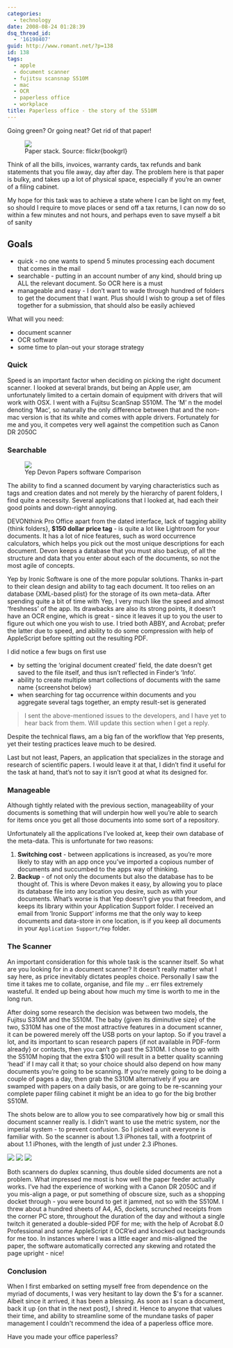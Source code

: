 ```yaml
---
categories:
  - technology
date: 2008-08-24 01:28:39
dsq_thread_id:
  - '16198407'
guid: http://www.romant.net/?p=138
id: 138
tags:
  - apple
  - document scanner
  - fujitsu scansnap S510M
  - mac
  - OCR
  - paperless office
  - workplace
title: Paperless office - the story of the S510M
---
```


Going green? Or going neat? Get rid of that paper!

<figure>
  <img src="/images/2008/08/post-it.jpg">
  <figcaption>Paper stack. Source: flickr{bookgrl}</figcaption>
</figure>

Think of all the bills, invoices, warranty cards, tax refunds and bank statements that you file away, day after day. The problem here is that paper is bulky, and takes up a lot of physical space, especially if you’re an owner of a filing cabinet.

My hope for this task was to achieve a state where I can be light on my feet, so should I require to move places or send off a tax returns, I can now do so within a few minutes and not hours, and perhaps even to save myself a bit of sanity

## Goals

  * quick - no one wants to spend 5 minutes processing each document that comes in the mail
  * searchable - putting in an account number of any kind, should bring up ALL the relevant document. So OCR here is a must
  * manageable and easy - I don’t want to wade through hundred of folders to get the document that I want. Plus should I wish to group a set of files together for a submission, that should also be easily achieved

What will you need:

  * document scanner
  * OCR software
  * some time to plan-out your storage strategy

### Quick

Speed is an important factor when deciding on picking the right document scanner. I looked at several brands, but being an Apple user, am unfortunately limited to a certain domain of equipment with drivers that will work with OSX. I went with a Fujitsu ScanSnap S510M. The ‘M’ n the model denoting ‘Mac’, so naturally the only difference between that and the non-mac version is that its white and comes with apple drivers. Fortunately for me and you, it competes very well against the competition such as Canon DR 2050C

### Searchable

<figure>
  <img src="/images/2008/08/yep-papers-devonthink-comparison.jpg">
  <figcaption>Yep Devon Papers software Comparison</figcaption>
</figure>

The ability to find a scanned document by varying characteristics such as tags and creation dates and not merely by the hierarchy of parent folders, I find quite a necessity. Several applications that I looked at, had each their good points and down-right annoying.

DEVONthink Pro Office apart from the dated interface, lack of tagging ability {think folders}, **$150 dollar price tag** - is quite a lot like Lightroom for your documents. It has a lot of nice features, such as word occurrence calculators, which helps you pick out the most unique descriptions for each document. Devon keeps a database that you must also backup, of all the structure and data that you enter about each of the documents, so not the most agile of concepts.

Yep by Ironic Software is one of the more popular solutions. Thanks in-part to their clean design and ability to tag each document. It too relies on an database {XML-based plist} for the storage of its own meta-data. After spending quite a bit of time with Yep, I very much like the speed and almost ‘freshness’ of the app. Its drawbacks are also its strong points, it doesn’t have an OCR engine, which is great - since it leaves it up to you the user to figure out which one you wish to use. I tried both ABBY, and Acrobat; prefer the latter due to speed, and ability to do some compression with help of AppleScript before spitting out the resulting PDF.

I did notice a few bugs on first use

* by setting the ‘original document created’ field, the date doesn’t get saved to the file itself, and thus isn’t reflected in Finder’s ‘Info’.
* ability to create multiple smart collections of documents with the same name {screenshot below}
* when searching for tag occurrence within documents and you aggregate several tags together, an empty result-set is generated

> I sent the above-mentioned issues to the developers, and I have yet to hear back from them. Will update this section when I get a reply.

Despite the technical flaws, am a big fan of the workflow that Yep presents, yet their testing practices leave much to be desired.

Last but not least, Papers, an application that specializes in the storage and research of scientific papers. I would leave it at that, I didn’t find it useful for the task at hand, that’s not to say it isn’t good at what its designed for.

### Manageable

Although tightly related with the previous section, manageability of your documents is something that will underpin how well you’re able to search for items once you get all those documents into some sort of a repository.

Unfortunately all the applications I’ve looked at, keep their own database of the meta-data. This is unfortunate for two reasons:

  1. **Switching cost** - between applications is increased, as you’re more likely to stay with an app once you’ve imported a copious number of documents and succumbed to the apps way of thinking.
  2. **Backup** - of not only the documents but also the database has to be thought of. This is where Devon makes it easy, by allowing you to place its database file into any location you desire, such as with your documents. What’s worse is that Yep doesn’t give you that freedom, and keeps its library within your Application Support folder. I received an email from ‘Ironic Support’ informs me that the only way to keep documents and data-store in one location, is if you keep all documents in your `Application Support/Yep` folder.

### The Scanner

An important consideration for this whole task is the scanner itself. So what are you looking for in a document scanner? It doesn’t really matter what I say here, as price inevitably dictates peoples choice. Personally I saw the time it takes me to collate, organise, and file my .. err files extremely wasteful. It ended up being about how much my time is worth to me in the long run.

After doing some research the decision was between two models, the Fujitsu S310M and the S510M. The baby {given its diminutive size} of the two, S310M has one of the most attractive features in a document scanner, it can be powered merely off the USB ports on your laptop. So if you travel a lot, and its important to scan research papers {if not available in PDF-form already} or contacts, then you can’t go past the S310M. I chose to go with the S510M hoping that the extra $100 will result in a better quality scanning ‘head’ if I may call it that; so your choice should also depend on how many documents you’re going to be scanning. If you’re merely going to be doing a couple of pages a day, then grab the S310M alternatively if you are swamped with papers on a daily basis, or are going to be re-scanning your complete paper filing cabinet it might be an idea to go for the big brother S510M.

The shots below are to allow you to see comparatively how big or small this document scanner really is. I didn't want to use the metric system, nor the imperial system - to prevent confusion. So I picked a unit everyone is familiar with. So the scanner is about 1.3 iPhones tall, with a footprint of about 1.1 iPhones, with the length of just under 2.3 iPhones.

![](/images/2008/08/Closed_Fujitsu_ScanSnap_S510M_t.jpg)
![](/images/2008/08/SIDE_Fujitsu_ScanSnap_S510M_t.jpg)
![](/images/2008/08/TOP_Fujitsu_ScanSnap_S510M_t.jpg)

Both scanners do duplex scanning, thus double sided documents are not a problem. What impressed me most is how well the paper feeder actually works. I’ve had the experience of working with a Canon DR 2050C and if you mis-align a page, or put something of obscure size, such as a shopping docket through - you were bound to get it jammed, not so with the S510M. I threw about a hundred sheets of A4, A5, dockets, scrunched receipts from the corner PC store, throughout the duration of the day and without a single twitch it generated a double-sided PDF for me; with the help of Acrobat 8.0 Professional and some AppleScript it OCR’ed and knocked out backgrounds for me too. In instances where I was a little eager and mis-aligned the paper, the software automatically corrected any skewing and rotated the page upright - nice!

### Conclusion

When I first embarked on setting myself free from dependence on the myriad of documents, I was very hesitant to lay down the $'s for a scanner. Albeit since it arrived, it has been a blessing. As soon as I scan a document, back it up {on that in the next post}, I shred it. Hence to anyone that values their time, and ability to streamline some of the mundane tasks of paper management I couldn't recommend the idea of a paperless office more.

Have you made your office paperless?